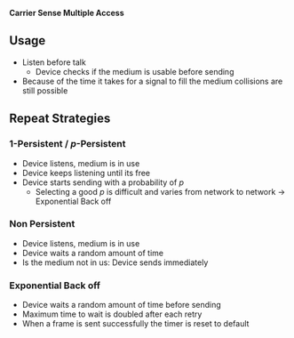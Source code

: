 **Carrier Sense Multiple Access**

## Usage

- Listen before talk
  - Device checks if the medium is usable before sending
- Because of the time it takes for a signal to fill the medium collisions are still possible

## Repeat Strategies

### 1-Persistent / $p$-Persistent

- Device listens, medium is in use
- Device keeps listening until its free
- Device starts sending with a probability of $p$
  - Selecting a good $p$ is difficult and varies from network to network -> Exponential Back off

### Non Persistent

- Device listens, medium is in use
- Device waits a random amount of time
- Is the medium not in us: Device sends immediately

### Exponential Back off

- Device waits a random amount of time before sending
- Maximum time to wait is doubled after each retry
- When a frame is sent successfully the timer is reset to default
